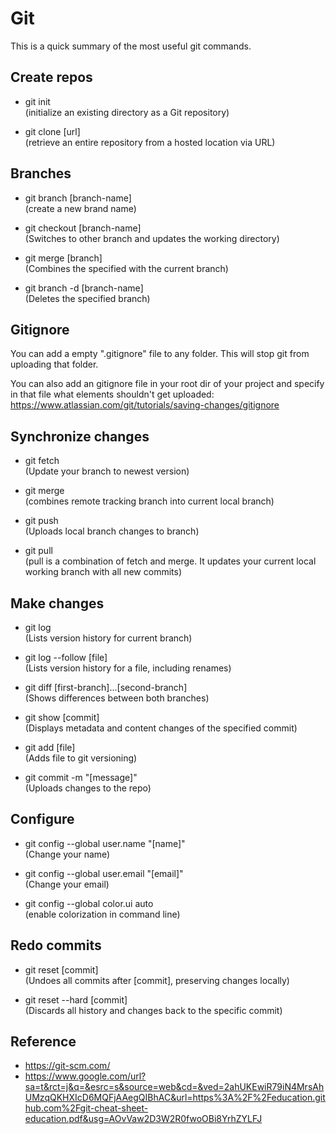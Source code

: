 # Git 
This is a quick summary of the most useful git commands.

## Create repos

* git init  
    (initialize an existing directory as a Git repository)

* git clone [url]  
    (retrieve an entire repository from a hosted location via URL)


## Branches
* git branch [branch-name]  
    (create a new brand name)

* git checkout [branch-name]  
    (Switches to other branch and updates the working directory)
    
* git merge [branch]  
    (Combines the specified with the current branch)

* git branch -d [branch-name]  
    (Deletes the specified branch)

## Gitignore
You can add a empty ".gitignore" file to any folder. This will stop git from uploading that folder.

You can also add an gitignore file in your root dir of your project and specify in that file what elements shouldn't get
uploaded:  
https://www.atlassian.com/git/tutorials/saving-changes/gitignore

## Synchronize changes

* git fetch  
    (Update your branch to newest version)

* git merge  
    (combines remote tracking branch into current local branch)

* git push  
    (Uploads local branch changes to branch)
    
* git pull  
    (pull is a combination of fetch and merge. It updates your current local working branch with all new commits)

## Make changes
* git log  
    (Lists version history for current branch)

* git log --follow [file]  
    (Lists version history for a file, including renames)

* git diff [first-branch]...[second-branch]  
    (Shows differences between both branches)
    
* git show [commit]  
    (Displays metadata and content changes of the specified commit)
    
* git add [file]  
    (Adds file to git versioning)
    
* git commit -m "[message]"  
    (Uploads changes to the repo)

## Configure

* git config --global user.name "[name]"  
    (Change your name)

* git config --global user.email "[email]"  
    (Change your email)
    
* git config --global color.ui auto  
    (enable colorization in command line)

## Redo commits

* git reset [commit]  
    (Undoes all commits after [commit], preserving changes locally)

* git reset --hard [commit]  
    (Discards all history and changes back to the specific commit)
    
## Reference 

* https://git-scm.com/
* https://www.google.com/url?sa=t&rct=j&q=&esrc=s&source=web&cd=&ved=2ahUKEwiR79iN4MrsAhUMzqQKHXIcD6MQFjAAegQIBhAC&url=https%3A%2F%2Feducation.github.com%2Fgit-cheat-sheet-education.pdf&usg=AOvVaw2D3W2R0fwoOBi8YrhZYLFJ
